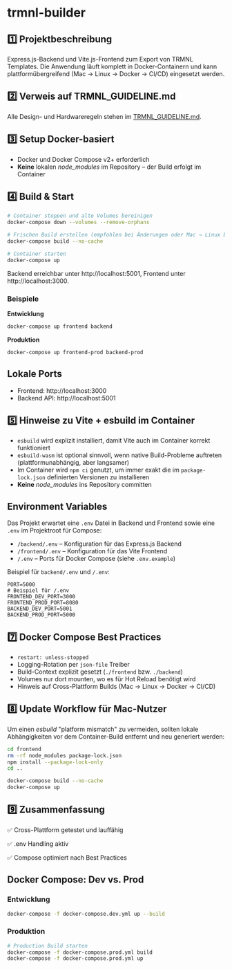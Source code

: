 # trmnl-builder

## 1️⃣ Projektbeschreibung

Express.js-Backend und Vite.js-Frontend zum Export von TRMNL Templates. Die Anwendung läuft komplett in Docker-Containern und kann plattformübergreifend (Mac → Linux → Docker → CI/CD) eingesetzt werden.

## 2️⃣ Verweis auf TRMNL_GUIDELINE.md

Alle Design- und Hardwareregeln stehen im [TRMNL_GUIDELINE.md](./TRMNL_GUIDELINE.md).

## 3️⃣ Setup Docker-basiert

* Docker und Docker Compose v2+ erforderlich
* **Keine** lokalen *node_modules* im Repository – der Build erfolgt im Container

## 4️⃣ Build & Start

```bash
# Container stoppen und alte Volumes bereinigen
docker-compose down --volumes --remove-orphans

# Frischen Build erstellen (empfohlen bei Änderungen oder Mac → Linux Build)
docker-compose build --no-cache

# Container starten
docker-compose up
```

Backend erreichbar unter http://localhost:5001, Frontend unter http://localhost:3000.

### Beispiele

**Entwicklung**

```bash
docker-compose up frontend backend
```

**Produktion**

```bash
docker-compose up frontend-prod backend-prod
```

## Lokale Ports

- Frontend: http://localhost:3000
- Backend API: http://localhost:5001

## 5️⃣ Hinweise zu Vite + esbuild im Container

* `esbuild` wird explizit installiert, damit Vite auch im Container korrekt funktioniert
* `esbuild-wasm` ist optional sinnvoll, wenn native Build-Probleme auftreten (plattformunabhängig, aber langsamer)
* Im Container wird `npm ci` genutzt, um immer exakt die im `package-lock.json` definierten Versionen zu installieren
* **Keine** *node_modules* ins Repository committen

## Environment Variables

Das Projekt erwartet eine `.env` Datei in Backend und Frontend sowie eine `.env` im Projektroot für Compose:

- `/backend/.env` – Konfiguration für das Express.js Backend
- `/frontend/.env` – Konfiguration für das Vite Frontend
- `/.env` – Ports für Docker Compose (siehe `.env.example`)

Beispiel für `backend/.env` und `/.env`:

```
PORT=5000
# Beispiel für /.env
FRONTEND_DEV_PORT=3000
FRONTEND_PROD_PORT=8080
BACKEND_DEV_PORT=5001
BACKEND_PROD_PORT=5000
```

## 7️⃣ Docker Compose Best Practices

* `restart: unless-stopped`
* Logging-Rotation per `json-file` Treiber
* Build-Context explizit gesetzt (`./frontend` bzw. `./backend`)
* Volumes nur dort mounten, wo es für Hot Reload benötigt wird
* Hinweis auf Cross-Plattform Builds (Mac → Linux → Docker → CI/CD)

## 8️⃣ Update Workflow für Mac-Nutzer

Um einen *esbuild* "platform mismatch" zu vermeiden, sollten lokale Abhängigkeiten vor dem Container-Build entfernt und neu generiert werden:

```bash
cd frontend
rm -rf node_modules package-lock.json
npm install --package-lock-only
cd ..

docker-compose build --no-cache
docker-compose up
```

## 9️⃣ Zusammenfassung

✅ Cross-Plattform getestet und lauffähig

✅ .env Handling aktiv

✅ Compose optimiert nach Best Practices


## Docker Compose: Dev vs. Prod

### Entwicklung

```bash
docker-compose -f docker-compose.dev.yml up --build
```

### Produktion

```bash
# Production Build starten
docker-compose -f docker-compose.prod.yml build
docker-compose -f docker-compose.prod.yml up
```
